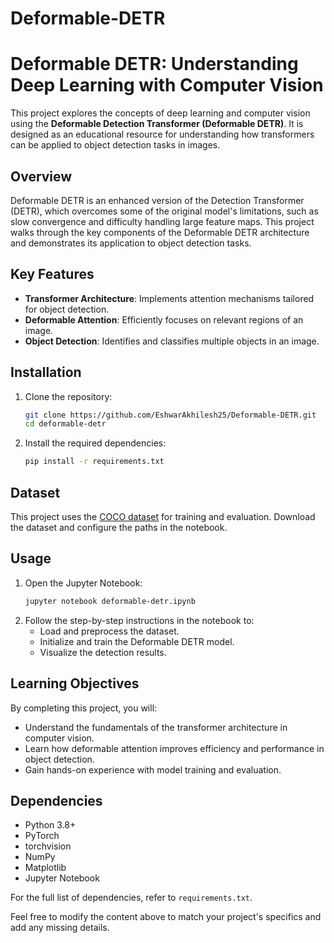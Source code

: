 # Deformable-DETR

# Deformable DETR: Understanding Deep Learning with Computer Vision

This project explores the concepts of deep learning and computer vision using the **Deformable Detection Transformer (Deformable DETR)**. It is designed as an educational resource for understanding how transformers can be applied to object detection tasks in images.

## Overview

Deformable DETR is an enhanced version of the Detection Transformer (DETR), which overcomes some of the original model's limitations, such as slow convergence and difficulty handling large feature maps. This project walks through the key components of the Deformable DETR architecture and demonstrates its application to object detection tasks.

## Key Features

- **Transformer Architecture**: Implements attention mechanisms tailored for object detection.
- **Deformable Attention**: Efficiently focuses on relevant regions of an image.
- **Object Detection**: Identifies and classifies multiple objects in an image.

## Installation

1. Clone the repository:
   ```bash
   git clone https://github.com/EshwarAkhilesh25/Deformable-DETR.git
   cd deformable-detr
   ```
2. Install the required dependencies:
   ```bash
   pip install -r requirements.txt
   ```

## Dataset

This project uses the [COCO dataset](https://cocodataset.org/) for training and evaluation. Download the dataset and configure the paths in the notebook.

## Usage

1. Open the Jupyter Notebook:
   ```bash
   jupyter notebook deformable-detr.ipynb
   ```
2. Follow the step-by-step instructions in the notebook to:
   - Load and preprocess the dataset.
   - Initialize and train the Deformable DETR model.
   - Visualize the detection results.


## Learning Objectives

By completing this project, you will:

- Understand the fundamentals of the transformer architecture in computer vision.
- Learn how deformable attention improves efficiency and performance in object detection.
- Gain hands-on experience with model training and evaluation.

## Dependencies

- Python 3.8+
- PyTorch
- torchvision
- NumPy
- Matplotlib
- Jupyter Notebook

For the full list of dependencies, refer to `requirements.txt`.

Feel free to modify the content above to match your project's specifics and add any missing details.

